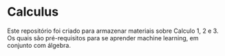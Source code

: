 # Calculus

Este repositório foi criado para armazenar materiais sobre Calculo 1, 2 e 3.
Os quais são pré-requisitos para se aprender machine learning, em conjunto com álgebra.
